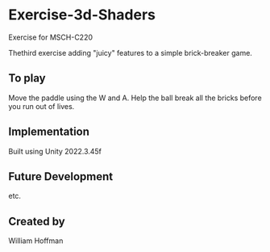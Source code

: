 # Exercise-3d-Shaders

Exercise for MSCH-C220

Thethird exercise adding "juicy" features to a simple brick-breaker game.

## To play

Move the paddle using the W and A. Help the ball break all the bricks before you run out of lives.


## Implementation

Built using Unity 2022.3.45f

## Future Development

etc.

## Created by 

William Hoffman